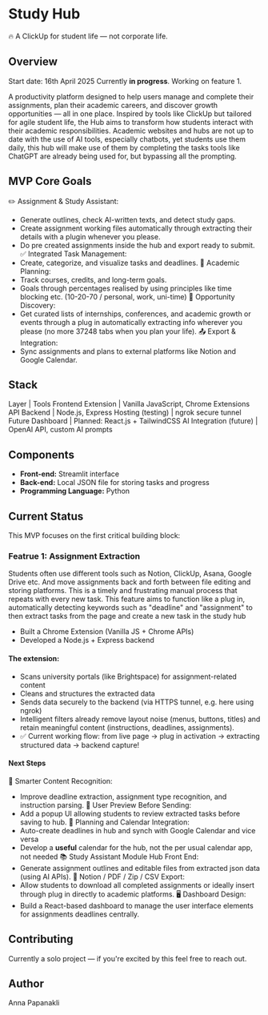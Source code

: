 # Study Hub
🔥 A ClickUp for student life — not corporate life.

## Overview

Start date: 16th April 2025
Currently **in progress**. Working on feature 1. 

A productivity platform designed to help users manage and complete their assignments, plan their academic careers, and discover growth opportunities — all in one place.
Inspired by tools like ClickUp but tailored for agile student life, the Hub aims to transform how students interact with their academic responsibilities. Academic websites and hubs are not up to date with the use of AI tools, especially chatbots, yet students use them daily, this hub will make use of them by completing the tasks tools like ChatGPT are already being used for, but bypassing all the prompting.

## MVP Core Goals

✏️ Assignment & Study Assistant:
- Generate outlines, check AI-written texts, and detect study gaps.
- Create assignment working files automatically through extracting their details with a plugin whenever you please.
- Do pre created assignments inside the hub and export ready to submit.
✅ Integrated Task Management:
- Create, categorize, and visualize tasks and deadlines.
📆 Academic Planning:
- Track courses, credits, and long-term goals.
- Goals through percentages realised by using principles like time blocking etc. (10-20-70 / personal, work, uni-time)
🎯 Opportunity Discovery:
- Get curated lists of internships, conferences, and academic growth or events through a plug in automatically extracting info wherever you please (no more 37248 tabs when you plan your life).
📤 Export & Integration:
- Sync assignments and plans to external platforms like Notion and Google Calendar.

## Stack

Layer | Tools
Frontend Extension | Vanilla JavaScript, Chrome Extensions API
Backend | Node.js, Express
Hosting (testing) | ngrok secure tunnel
Future Dashboard | Planned: React.js + TailwindCSS
AI Integration (future) | OpenAI API, custom AI prompts

## Components

- **Front-end:** Streamlit interface
- **Back-end:** Local JSON file for storing tasks and progress
- **Programming Language:** Python


## Current Status

This MVP focuses on the first critical building block:

### Featrue 1: Assignment Extraction

Students often use different tools such as Notion, ClickUp, Asana, Google Drive etc. And move assignments back and forth between file editing and storing platforms. This is a timely and frustrating manual process that repeats with every new task.
This feature aims to function like a plug in, automatically detecting keywords such as "deadline" and "assignment" to then extract tasks from the page and create a new task in the study hub

- Built a Chrome Extension (Vanilla JS + Chrome APIs)
- Developed a Node.js + Express backend

#### The extension:
- Scans university portals (like Brightspace) for assignment-related content
- Cleans and structures the extracted data
- Sends data securely to the backend (via HTTPS tunnel, e.g. here using ngrok)
- Intelligent filters already remove layout noise (menus, buttons, titles) and retain meaningful content (instructions, deadlines, assignments).
- ✅ Current working flow: from live page → plug in activation → extracting structured data → backend capture!


#### Next Steps

💬 Smarter Content Recognition:
- Improve deadline extraction, assignment type recognition, and instruction parsing.
👀 User Preview Before Sending:
- Add a popup UI allowing students to review extracted tasks before saving to hub.
📅 Planning and Calendar Integration:
- Auto-create deadlines in hub and synch with Google Calendar and vice versa
- Develop a **useful** calendar for the hub, not the per usual calendar app, not needed
📚 Study Assistant Module Hub Front End:
- Generate assignment outlines and editable files from extracted json data (using AI APIs).
🔄 Notion / PDF / Zip / CSV Export:
- Allow students to download all completed assignments or ideally insert through plug in directly to academic platforms.
🖥️ Dashboard Design:
- Build a React-based dashboard to manage the user interface elements for assignments deadlines centrally.

## Contributing

Currently a solo project — if you're excited by this feel free to reach out.

## Author

Anna Papanakli
